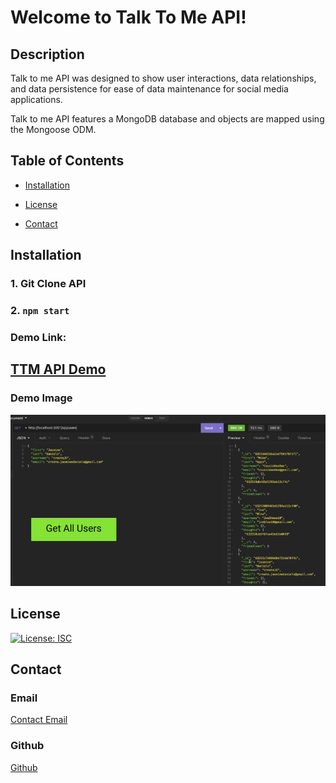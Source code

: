 # Welcome to Talk To Me API!

## Description

Talk to me API was designed to show user interactions, data relationships, and data persistence for ease of data maintenance for social media applications. 

Talk to me API features a MongoDB database and objects are mapped using the Mongoose ODM. 

## Table of Contents

- [Installation](#installation)

- [License](#license)

- [Contact](#contact)


## Installation

### 1. Git Clone API
### 2. ``` npm start ```

### Demo Link:

## [TTM API Demo](https://youtu.be/ml_dtzRTB3I)

### Demo Image 
![TTM Image](./images/TalkToMeAPI.png)

## License

[![License: ISC](https://img.shields.io/badge/License-ISC-blue.svg)](https://opensource.org/licenses/ISC)

## Contact

### Email

[Contact Email](mailto:create.jasminedaniels@gmail.com)

### Github

[Github](https://github.com/JasmineDaniels)